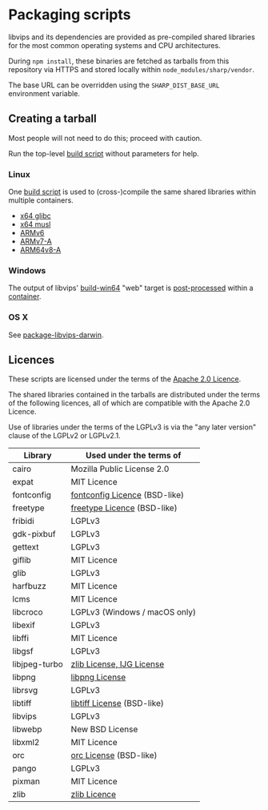 # Packaging scripts

libvips and its dependencies are provided as pre-compiled shared libraries
for the most common operating systems and CPU architectures.

During `npm install`, these binaries are fetched as tarballs from
this repository via HTTPS and stored locally within `node_modules/sharp/vendor`.

The base URL can be overridden using the `SHARP_DIST_BASE_URL` environment variable.

## Creating a tarball

Most people will not need to do this; proceed with caution.

Run the top-level [build script](build.sh) without parameters for help.

### Linux

One [build script](build/lin.sh) is used to (cross-)compile
the same shared libraries within multiple containers.

* [x64 glibc](linux-x64/Dockerfile)
* [x64 musl](linuxmusl-x64/Dockerfile)
* [ARMv6](linux-armv6/Dockerfile)
* [ARMv7-A](linux-armv7/Dockerfile)
* [ARM64v8-A](linux-arm64v8/Dockerfile)

### Windows

The output of libvips' [build-win64](https://github.com/jcupitt/build-win64)
"web" target is [post-processed](build/win.sh) within a [container](win32-x64/Dockerfile).

### OS X

See [package-libvips-darwin](https://github.com/lovell/package-libvips-darwin).

## Licences

These scripts are licensed under the terms of the
[Apache 2.0 Licence](https://github.com/lovell/sharp-libvips/blob/master/LICENSE).

The shared libraries contained in the tarballs
are distributed under the terms of the following licences,
all of which are compatible with the Apache 2.0 Licence.

Use of libraries under the terms of the LGPLv3 is via the
"any later version" clause of the LGPLv2 or LGPLv2.1.

| Library       | Used under the terms of                                                                                   |
|---------------|-----------------------------------------------------------------------------------------------------------|
| cairo         | Mozilla Public License 2.0                                                                                |
| expat         | MIT Licence                                                                                               |
| fontconfig    | [fontconfig Licence](https://gitlab.freedesktop.org/fontconfig/fontconfig/blob/master/COPYING) (BSD-like) |
| freetype      | [freetype Licence](https://git.savannah.gnu.org/cgit/freetype/freetype2.git/tree/docs/FTL.TXT) (BSD-like) |
| fribidi       | LGPLv3                                                                                                    |
| gdk-pixbuf    | LGPLv3                                                                                                    |
| gettext       | LGPLv3                                                                                                    |
| giflib        | MIT Licence                                                                                               |
| glib          | LGPLv3                                                                                                    |
| harfbuzz      | MIT Licence                                                                                               |
| lcms          | MIT Licence                                                                                               |
| libcroco      | LGPLv3 (Windows / macOS only)                                                                             |
| libexif       | LGPLv3                                                                                                    |
| libffi        | MIT Licence                                                                                               |
| libgsf        | LGPLv3                                                                                                    |
| libjpeg-turbo | [zlib License, IJG License](https://github.com/libjpeg-turbo/libjpeg-turbo/blob/master/LICENSE.md)        |
| libpng        | [libpng License](http://www.libpng.org/pub/png/src/libpng-LICENSE.txt)                                    |
| librsvg       | LGPLv3                                                                                                    |
| libtiff       | [libtiff License](https://libtiff.gitlab.io/libtiff/misc.html) (BSD-like)                                 |
| libvips       | LGPLv3                                                                                                    |
| libwebp       | New BSD License                                                                                           |
| libxml2       | MIT Licence                                                                                               |
| orc           | [orc License](https://gitlab.freedesktop.org/gstreamer/orc/blob/master/COPYING) (BSD-like)                |
| pango         | LGPLv3                                                                                                    |
| pixman        | MIT Licence                                                                                               |
| zlib          | [zlib Licence](https://github.com/madler/zlib/blob/master/zlib.h)                                         |
